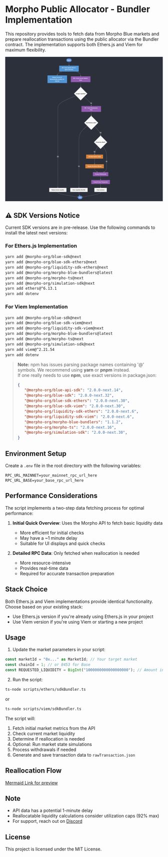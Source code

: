 # Morpho Public Allocator - Bundler Implementation

This repository provides tools to fetch data from Morpho Blue markets and prepare reallocation transactions using the public allocator via the Bundler contract. The implementation supports both Ethers.js and Viem for maximum flexibility.

![Reallocation Flow](./scripts/image.png)

## ⚠️ SDK Versions Notice

Current SDK versions are in pre-release. Use the following commands to install the latest next versions:

### For Ethers.js Implementation

```bash
yarn add @morpho-org/blue-sdk@next
yarn add @morpho-org/blue-sdk-ethers@next
yarn add @morpho-org/liquidity-sdk-ethers@next
yarn add @morpho-org/morpho-blue-bundlers@latest
yarn add @morpho-org/morpho-ts@next
yarn add @morpho-org/simulation-sdk@next
yarn add ethers@^6.13.1
yarn add dotenv
```

### For Viem Implementation

```bash
yarn add @morpho-org/blue-sdk@next
yarn add @morpho-org/blue-sdk-viem@next
yarn add @morpho-org/liquidity-sdk-viem@next
yarn add @morpho-org/morpho-blue-bundlers@latest
yarn add @morpho-org/morpho-ts@next
yarn add @morpho-org/simulation-sdk@next
yarn add viem@^2.21.54
yarn add dotenv
```

> **Note:** npm has issues parsing package names containing '@' symbols. We recommend using **yarn** or **pnpm** instead.  
> If one really needs to use **npm**, use exact versions in package.json:
> ```json
> {
>    "@morpho-org/blue-api-sdk": "2.0.0-next.14",
>    "@morpho-org/blue-sdk": "2.0.0-next.32",
>    "@morpho-org/blue-sdk-ethers": "2.0.0-next.30",
>    "@morpho-org/blue-sdk-viem": "2.0.0-next.30",
>    "@morpho-org/liquidity-sdk-ethers": "2.0.0-next.6",
>    "@morpho-org/liquidity-sdk-viem": "2.0.0-next.6",
>    "@morpho-org/morpho-blue-bundlers": "1.1.2",
>    "@morpho-org/morpho-ts": "2.0.0-next.16",
>    "@morpho-org/simulation-sdk": "2.0.0-next.30",
> }
> ```

## Environment Setup

Create a `.env` file in the root directory with the following variables:

```env
RPC_URL_MAINNET=your_mainnet_rpc_url_here
RPC_URL_BASE=your_base_rpc_url_here
```

## Performance Considerations

The script implements a two-step data fetching process for optimal performance:

1. **Initial Quick Overview**: Uses the Morpho API to fetch basic liquidity data

   - More efficient for initial checks
   - May have a ~1 minute delay
   - Suitable for UI displays and quick checks

2. **Detailed RPC Data**: Only fetched when reallocation is needed
   - More resource-intensive
   - Provides real-time data
   - Required for accurate transaction preparation

## Stack Choice

Both Ethers.js and Viem implementations provide identical functionality. Choose based on your existing stack:

- Use Ethers.js version if you're already using Ethers.js in your project
- Use Viem version if you're using Viem or starting a new project

## Usage

1. Update the market parameters in your script:

```typescript
const marketId = "0x..." as MarketId; // Your target market
const chainId = 1; // or 8453 for Base
const REQUESTED_LIQUIDITY = BigInt("1000000000000000000"); // Amount in wei
```

2. Run the script:

```bash
ts-node scripts/ethers/sdkBundler.ts
```

or

```bash
ts-node scripts/viem/sdkBundler.ts
```

The script will:

1. Fetch initial market metrics from the API
2. Check current market liquidity
3. Determine if reallocation is needed
4. Optional: Run market state simulations
5. Process withdrawals if needed
6. Generate and save transaction data to `rawTransaction.json`

## Reallocation Flow

[Mermaid Link for preview](https://mermaid.live/view#pako:eNqVVW1v2jAQ_iunVK1aKZW20rUjHzZtQLVJa8sAadpCPxjHNBaOndkOFNH-910SGxJabR0IEufuee65FzubgKqEBVEwF2pFU6ItTD5PJeBnbHF1HFeXuxM4Pf0An4ZfY_xFcMUsTeGa6AWzcM2s5tTA94LTBdwumV5ytrqrWdC9gjqnuM9NLsgaeoXWTFo4ghEjQihKLJkJBt_474In3K5hrrSLYBxXm_FW9lLCZTwa9rwgT-qEoXTLWliHqfC9lNHFZiBVcZ_uwn58avofHsKAaLEGU1DKjIGc2LQ2VfCS6PEnM48wrh22-Q0eKv8tr5Ph3CoBA5kcx_h3d7IXEjOCIQaqSqB9ebiS-5Fv1GPp3CzBqOEOfSyqC1xylkFb1d58Iab95Fn6NwrEtiW77NtN81rGqdJ2jpYY71aNXm4Nvgx-7QuxF3WcC26BS6vA8KwQdTpLAwnXjNq_CqnbwbO6v-Md_Bon_Vl-DfuO1KNbfLFzZa3x8rOJxioXvLoR2I5CI8SImULYBsb7lNChVuVs7Ans7zKGFbepKmyjJi_oLRvhqGJ3hR8ITDRZEdHeS8jfU1mGyphMuLyvJm6mMFQZz0nxJKXGyUPcw4nEIhzBmCwZTDSRhtBSi2OePNSFKLKM6HV8xSURfrXdBdVq1_z6MRXEmD6bQ8LmBOsEcy5EdDDvlt_QWK0WLDrodDohVULpaCYIXexBucwLDzwn3Tfs7AXgKuWW7QFzl2UNPWOUXr59JZTk3ME65933yeyVMJ1TB-vO3nVnF6-E-U79f4qNrVSj2cUlO_sHusFRvxJC7Fhd5qYJT-XQvwiwHk2TO3RDPIJCN0shDgmm3-LmWdjYEDutQRhkTGeEJ_ia2pSQaWBTlrFpEOFtgptxGkzlE_qRwqrxWtIgsrpgYaDLsz2I8KAxuCryBAe3z8m9Jpl3yYn8pVTmnJ7-AIl_Vec)

## Note

- API data has a potential 1-minute delay
- Reallocatable liquidity calculations consider utilization caps (92% max)
- For support, reach out on [Discord](https://discord.morpho.org)

## License

This project is licensed under the MIT License.
